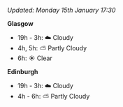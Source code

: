 *Updated: Monday 15th January 17:30*

**Glasgow**

* 19h - 3h: :cloud: Cloudy
* 4h, 5h: :partly_sunny: Partly Cloudy
* 6h: :sunny: Clear

**Edinburgh**

* 19h - 3h: :cloud: Cloudy
* 4h - 6h: :partly_sunny: Partly Cloudy
